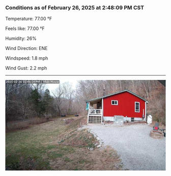 ### Conditions as of February 26, 2025 at 2:48:09 PM CST 

Temperature: 77.00 &deg;F

Feels like: 77.00 &deg;F

Humidity: 26%

Wind Direction: ENE

Windspeed: 1.8 mph

Wind Gust: 2.2 mph

---

<img src="./images/latest.jpeg"/>

